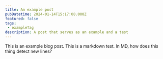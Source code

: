 ```yaml
---
title: An example post
pubDatetime: 2024-01-14T15:17:00.000Z
featured: false
tags:
 - exampleTag
description: A post that serves as an example and a test
---
```

This is an example blog post. This is a markdown test. In MD, how does this thing detect new lines?